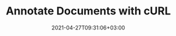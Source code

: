---
############################# Static ############################
layout: "product"
date: 2021-04-27T09:31:06+03:00
draft: false

product: "Annotation"
product_tag: "annotation"
platform: "cURL"
platform_tag: "curl"

############################# Head ############################
head_title: "Annotate Document & Images with cURL Commands for Cloud REST API"
head_description: "REST APIs for documents annotation via cURL commands to easily annotate PDF, images, Microsoft Word, Excel, PPTX, Visio, Project & 50+ file formats."

############################# Header ############################
title: "Annotate Documents with cURL"
description: "Communicate with REST API to add, remove and retrieve annotations. Retrieve a PDF version of any of the long list of supported document formats."
button:
    enable: true

############################# SubMenu ############################
submenu:
    enable: true
    
    left:
        img_alt: "GroupDocs.Annotation Cloud for cURL"
        image: "/sdk/64x64/groupdocs_annotation-for-curl.webp"
        product: "GroupDocs.Annotation"
        platform: "cURL"

    middle:
        button:
            # button loop
            - link: "#overview"
              text: "Overview"

            # button loop
            - link: "#features"
              text: "Features"


            # button loop
            - link: "https://docs.groupdocs.cloud/annotation/release-notes/"
              text: "Release Notes"

            # button loop
            - link: "https://purchase.groupdocs.cloud/pricing"
              text: "Pricing"

    right:
        link_download: "https://groupdocscloud.github.io/"
        link_learn: "https://docs.groupdocs.cloud/annotation/"
        link_buy: "https://purchase.groupdocs.cloud/buy"

############################# Overview ############################
overview:
    enable: true
    content: |
      GroupDocs.Annotation Cloud REST API helps you develop cross-platform document annotator. Build tools for annotating all common business documents and image file formats. Apply sticky notes, watermark overlays, pointers, drop arrows, redactions, and other types of graphic as well as text markups. Retrieve document information, render annotated documents to supported formats. Our Annotation RESTful API also supports 3rd part cloud storage, such as Amazon S3, Windows Azure, Dropbox etc.
    tabs:
      enable: true
      
      ## TAB ONE ##
      tab_one:
        description: |
          An overview of the features supported by our document annotation API for cURL.
      
        left:
          enable: true
          icon: "fas fa-crop"
          title: "Figure Annotations"
          content: |
            * Area annotation
            * Point annotation
            * Area redaction
            * Polyline
            * Pointer/arrow
            * Watermark
            * Distance
        right:
          enable: true
          icon: "fas fa-file-alt"
          title: "Text Annotations"
          content: |
            * Annotation
            * Replacement
            * Redaction
            * Strikethrough / Underline
            * Typewriter
      
      ## TAB TWO ##
      tab_two:
        description: |
          GroupDocs.Annotation Cloud supports a number of document formats including almost all common business document and image file formats.

        left:
          enable: true
          table:
            # table loop
            - title: "Microsoft Office Formats"
              content: |
                * **Word**: DOC, DOCX, DOCM, DOT, DOTX, RTF
                * **Excel**:  XLS, XLSX, XLSM, XLSB, CSV
                * **PowerPoint**: PPT, PPTX, PPS, PPSX
                * **Visio**: VSD, VSDX, VSS, VST

        right:
          enable: true
          table:
            # table loop
            - title: "Other Formats"
              content: |
                * **OpenDocument**: ODT, OTT, ODS, ODP
                * **Image Files**: BMP, PNG, JPG, JPEG, TIFF, TIF, GIF
                * **Fixed Layout**: PDF
                * **Web**: HTM, HTML
                * **Email**: EML
                * **CAD**: DWG, DXF


      ## TAB THREE ##
      tab_three:
        description: |
          Supported Operating Systems and Frameworks
      
        left:
          enable: true
          table:
            # table loop
            - icon: "fab fa-windows"
              title: "Operating Systems"
              content: |
                * Microsoft Windows Desktop
                * Microsoft Windows Server
                * Linux
                * MacOS

            # table loop
            - icon: "fas fa-code"
              title: "Supported Frameworks"
              content: |
                * Java 7 (1.7) and above

        right:
          enable: true
          table:
            # table loop
            - icon: "fas fa-cogs"
              title: "Development Environments"
              content: |
                * NetBeans
                * IntelliJ IDEA
                * Eclipse
            # table loop
            - icon: "fas fa-tools"
              title: "Build Automation Tool"
              content: |
                * Maven

############################# Features ############################
features:
    enable: true
    title: "Advanced Document Annotation REST API Features"

    feature:
      # feature loop
      - icon: "fas fa-thumbtack"
        content: "Add/remove graphic annotations & text markups"

      # feature loop
      - icon: "fas fa-info"
        content: "Retrieve document information such as metadata"

      # feature loop
      - icon: "fas fa-asterisk"
        content: "Fetch annotation data for supported file formats"
      
      # feature loop
      - icon: "fas fa-download"
        content: "Import/export annotation list of the document"

      # feature loop
      - icon: "fas fa-file-pdf"
        content: "Render annotated document to PDF"

      # feature loop
      - icon: "fas fa-upload"
        content: "Save resultant annotated document to storage & fetch its link"

      # feature loop
      - icon: "fas fa-tachometer-alt"
        content: "Support for multiple file formats & Cross-platform compatibility"

      # feature loop
      - icon: "fas fa-eye-slash"
        content: "Apply text redaction to the slide's content"

      # feature loop
      - icon: "fas fa-file-word"
        content: "Apply annotations to Header/Footer area in Microsoft Word documents"
    
    more_feature:
      # more_feature_loop
      - title: "Work with Document Annotations"
        content: "GroupDocs.Annotation Cloud for cURL provides a number of ways to deal with annotations. It not only allows retrieving annotations from documents, but also adds (exports) annotation to a document and retrieves the resultant document as stream."

      # more_feature_loop
      - title: "Extract Document Annotations - cURL"
        content: |
          
          
          ```shell
          curl -X GET "https://api.groupdocs.cloud/v2.0/annotation?filePath=one-page.docx" \
          -H "accept: application/json" \
          -H "authorization: Bearer xxxxxx"
          ```
      # more_feature_loop
      - title: "Robust Set of Annotation Tools"
        content: "GroupDocs.Annotation Cloud for cURL supports a robust set of annotation types, which can primarily be divided into two categories; graphical annotations and text-based annotations. Both of these categories have further sub-categories of annotations and markups that you can use in your document annotation solutions.

        Text based annotations, include adding comments to various text selections, hiding text of choice by redaction, applying various text markups, e.g., underlines and strikethroughs, and adding sticky notes to rich text.

        On the other hand, graphical annotations include, area annotations to highlight area with rectangle in order to add notes, area redaction to hide classified text or image, point annotations to pick a point and apply notes to it, Pointer/arrow annotations to drop arrow for pointing towards an object within document, polyline annotation to draw freehand shapes and lines, watermark annotations to apply text-based watermark overlays, and distance annotations."

      # more_feature_loop
      - title: "Easy Integration"
        content: "Using the document annotation functionality of GroupDocs.Annotation Cloud with cURL is quite easy. Create an account at GroupDocs.Cloud to get the App SID & App Key. No type of installation is required to be done at the server or client end."
      

############################# Support ############################
support:
    enable: true

############################# Solutions ############################
solutions:
    enable: true
    title: "GroupDocs.Viewer Cloud also offers individual document rendering SDKs for other popular languages as listed below:"

    solution:
        # solution loop
        - img_alt: "GroupDocs.Viewer Cloud SDK for cURL"
          image: "/sdk/groupdocs_annotation-for-curl.webp"
          product: "GroupDocs.Viewer"
          platform: "cURL"
          link: "/annotation/curl/"

        # solution loop
        - img_alt: "GroupDocs.Viewer Cloud SDK for .NET"
          image: "/sdk/groupdocs_annotation-for-net.webp"
          product: "GroupDocs.Viewer"
          platform: ".NET"
          link: "/annotation/net/"

        # solution loop
        - img_alt: "GroupDocs.Viewer Cloud SDK for Java"
          image: "/sdk/groupdocs_annotation-for-java.webp"
          product: "GroupDocs.Viewer"
          platform: "Java"
          link: "/annotation/java/"

        # solution loop
        - img_alt: "GroupDocs.Viewer Cloud SDK for PHP"
          image: "/sdk/groupdocs_annotation-for-php.webp"
          product: "GroupDocs.Viewer"
          platform: "PHP"
          link: "/annotation/php/"

        # solution loop
        - img_alt: "GroupDocs.Viewer Cloud SDK for Python"
          image: "/sdk/groupdocs_annotation-for-python.webp"
          product: "GroupDocs.Viewer"
          platform: "Python"
          link: "/annotation/python/"

        # solution loop
        - img_alt: "GroupDocs.Viewer Cloud SDK for Ruby"
          image: "/sdk/groupdocs_annotation-for-ruby.webp"
          product: "GroupDocs.Viewer"
          platform: "Ruby"
          link: "/annotation/ruby/"

        # solution loop
        - img_alt: "GroupDocs.Viewer Cloud SDK for Node.js"
          image: "/sdk/groupdocs_annotation-for-node.webp"
          product: "GroupDocs.Viewer"
          platform: "Node.js"
          link: "/annotation/nodejs/"

        

############################# Back to top ###############################
back_to_top:
  enable: true
---